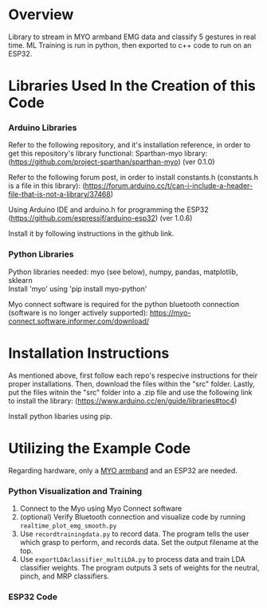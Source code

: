 # Overview
Library to stream in MYO armband EMG data and classify 5 gestures in real time. ML Training is run in python, then exported to c++ code to run on an ESP32.

# Libraries Used In the Creation of this Code
### Arduino Libraries
Refer to the following repository, and it's installation reference, in order to get this repository's library functional:
Sparthan-myo library: (https://github.com/project-sparthan/sparthan-myo) (ver 0.1.0)

Refer to the following forum post, in order to install constants.h (constants.h is a file in this library): (https://forum.arduino.cc/t/can-i-include-a-header-file-that-is-not-a-library/37468)

Using Arduino IDE and arduino.h for programming the ESP32 (https://github.com/espressif/arduino-esp32) (ver 1.0.6)

Install it by following instructions in the github link.

### Python Libraries
Python libraries needed: myo (see below), numpy, pandas, matplotlib, sklearn  
Install 'myo' using 'pip install myo-python'

Myo connect software is required for the python bluetooth connection (software is no longer actively supported): https://myo-connect.software.informer.com/download/

# Installation Instructions
As mentioned above, first follow each repo's respecive instructions for their proper installations. Then, download the files within the "src" folder. Lastly, put the files witnin the "src" folder into a .zip file and use the following link to install the library: (https://www.arduino.cc/en/guide/libraries#toc4)

Install python libaries using pip.

# Utilizing the Example Code
Regarding hardware, only a [MYO armband](https://www.robotshop.com/en/myo-gesture-control-armband-black.html) and an ESP32 are needed.

### Python Visualization and Training
1. Connect to the Myo using Myo Connect software
2. (optional) Verify Bluetooth connection and visualize code by running `realtime_plot_emg_smooth.py`
3. Use `recordtrainingdata.py` to record data. The program tells the user which grasp to perform, and records data. Set the output filename at the top.
4. Use `exportLDAclassifier_multiLDA.py` to process data and train LDA classifier weights. The program outputs 3 sets of weights for the neutral, pinch, and MRP classifiers.

### ESP32 Code



